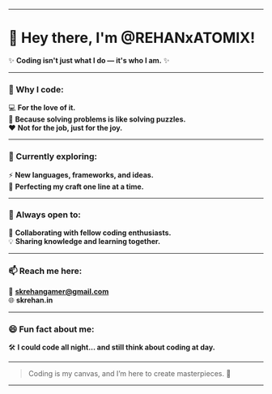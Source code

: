 
---

# 👋 Hey there, I'm **@REHANxATOMIX**!  

✨ **Coding isn't just what I do — it's who I am.** ✨  

---

### 👀 Why I code:  
💻 **For the love of it.**  
🧠 **Because solving problems is like solving puzzles.**  
❤️ **Not for the job, just for the joy.**  

---

### 🌱 Currently exploring:  
⚡ **New languages, frameworks, and ideas.**  
🎯 **Perfecting my craft one line at a time.**  

---

### 💞️ Always open to:  
🤝 **Collaborating with fellow coding enthusiasts.**  
💡 **Sharing knowledge and learning together.**  

---

### 📫 Reach me here:  
📧 **skrehangamer@gmail.com**  
🌐 **skrehan.in**  

---

### 😄 Fun fact about me:  
🛠️ **I could code all night... and still think about coding at day.**  

---

> Coding is my canvas, and I’m here to create masterpieces. 🚀

---
